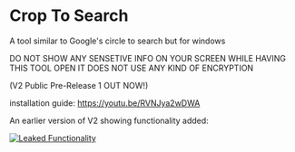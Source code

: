 # Crop To Search

A tool similar to Google's circle to search but for windows 

DO NOT SHOW ANY SENSETIVE INFO ON YOUR SCREEN WHILE HAVING THIS TOOL OPEN IT DOES NOT USE ANY KIND OF ENCRYPTION 

(V2 Public Pre-Release 1 OUT NOW!)

installation guide: https://youtu.be/RVNJya2wDWA

An earlier version of V2 showing functionality added:

[![Leaked Functionality](https://img.youtube.com/vi/kWggN-7Bna0/0.jpg)](https://www.youtube.com/watch?v=kWggN-7Bna0)
